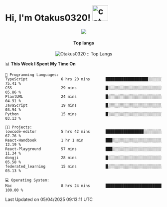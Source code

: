 <h1> Hi, I'm Otakus0320! <img src="https://media.giphy.com/media/mGcNjsfWAjY5AEZNw6/giphy.gif" width="50" alt="cat"></h1>

<p align="center"><a href="https://wakatime.com/@044d69d0-1253-4f60-96b6-5d19a0f9dde5"><img src="https://wakatime.com/badge/user/044d69d0-1253-4f60-96b6-5d19a0f9dde5.svg" /></a></p>

<h4 align="center">Top langs</h4>

<p align="center"><img src="https://github-readme-stats.vercel.app/api/top-langs/?username=Otakus0320&langs_count=10&theme=tokyonight&layout=compact&timestamp={{random_number}}" alt="Otakus0320 :: Top Langs" /></p>

<!--START_SECTION:waka-->
📊 **This Week I Spent My Time On** 

```text
💬 Programming Languages: 
TypeScript               6 hrs 20 mins       ███████████████████░░░░░░   75.41 % 
CSS                      29 mins             █░░░░░░░░░░░░░░░░░░░░░░░░   05.86 % 
PlantUML                 24 mins             █░░░░░░░░░░░░░░░░░░░░░░░░   04.91 % 
JavaScript               19 mins             █░░░░░░░░░░░░░░░░░░░░░░░░   03.94 % 
Python                   15 mins             █░░░░░░░░░░░░░░░░░░░░░░░░   03.13 % 

🐱‍💻 Projects: 
lowcode-editor           5 hrs 42 mins       █████████████████░░░░░░░░   67.76 % 
React-Handbook           1 hr 1 min          ███░░░░░░░░░░░░░░░░░░░░░░   12.19 % 
React-Playground         57 mins             ███░░░░░░░░░░░░░░░░░░░░░░   11.34 % 
dongji                   28 mins             █░░░░░░░░░░░░░░░░░░░░░░░░   05.58 % 
federated_learning       15 mins             █░░░░░░░░░░░░░░░░░░░░░░░░   03.13 % 

💻 Operating System: 
Mac                      8 hrs 24 mins       █████████████████████████   100.00 % 
```


 Last Updated on 05/04/2025 09:13:11 UTC
<!--END_SECTION:waka-->

